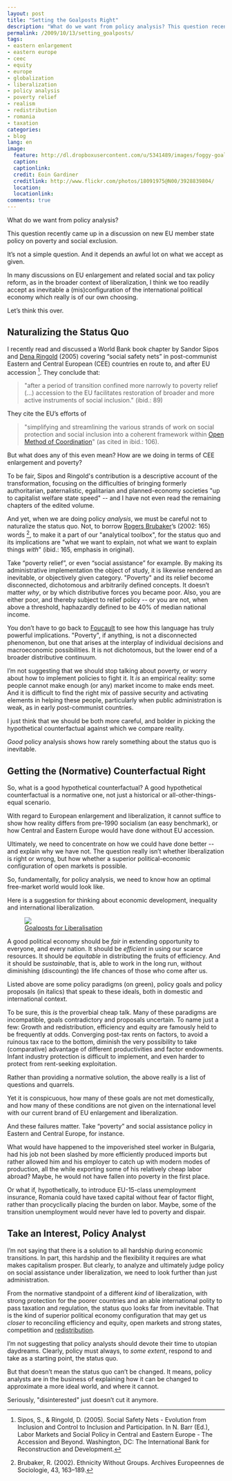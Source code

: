 ```yaml
---
layout: post
title: "Setting the Goalposts Right"
description: "What do we want from policy analysis? This question recently came up in a discussion on new EU member state policy on poverty and social exclusion."
permalink: /2009/10/13/setting_goalposts/
tags:
- eastern enlargement
- eastern europe
- ceec
- equity
- europe
- globalization
- liberalization
- policy analysis
- poverty relief
- realism
- redistribution
- romania
- taxation
categories:
- blog
lang: en
image:
  feature: http://dl.dropboxusercontent.com/u/5341489/images/foggy-goalpoasts_crop.jpg
  caption:
  captionlink:
  credit: Eoin Gardiner
  creditlink: http://www.flickr.com/photos/18091975@N00/3928839804/
  location:
  locationlink:
comments: true
---
```


What do we want from policy analysis?

This question recently came up in a discussion on new EU member state policy on poverty and social exclusion.

It’s not a simple question.
And it depends an awful lot on what we accept as given.

<!--more-->

In many discussions on EU enlargement and related social and tax policy reform, as in the broader context of liberalization, I think we too readily accept as inevitable a (mis)configuration of the international political economy which really is of our own choosing.

Let’s think this over.


## Naturalizing the Status Quo

I recently read and discussed a World Bank book chapter by Sandor Sipos and [Dena Ringold](http://www.linkedin.com/pub/dena-ringold/4/9a1/b4b) (2005) covering “social safety nets” in post-communist Eastern and Central European (CEE) countries en route to, and after EU accession [^1].
They conclude that:

>"after a period of transition confined more narrowly to poverty relief (...) accession to the EU facilitates restoration of broader and more active instruments of social inclusion." (ibid.: 89)

They cite the EU’s efforts of

>"simplifying and streamlining the various strands of work on social protection and social inclusion into a coherent framework within [Open Method of Coordination](http://en.wikipedia.org/wiki/Open_Method_of_Coordination)" (as cited in ibid.: 106).

But what does any of this even mean? How are we doing in terms of CEE enlargement and poverty?

To be fair, Sipos and Ringold's contribution is a descriptive account of the transformation, focusing on the difficulties of bringing formerly authoritarian, paternalistic, egalitarian and planned-economy societies "up to capitalist welfare state speed" -- and I have not even read the remaining chapters of the edited volume.

And yet, when we are doing policy *analysis*, we must be careful not to naturalize the status quo.
Not, to borrow [Rogers Brubaker](http://www.sscnet.ucla.edu/soc/faculty/brubaker/)’s (2002: 165) words [^2], to make it a part of our "analytical toolbox", for the status quo and its implications are "what we want to explain, not what we want to explain things *with*" (ibid.: 165, emphasis in original).

Take “poverty relief”, or even “social assistance” for example.
By making its administrative implementation the object of study, it is likewise rendered an inevitable, or objectively given category.
"Poverty" and its relief become disconnected, dichotomous and arbitrarily defined concepts.
It doesn’t matter *why*, or by which distributive forces you became poor.
Also, you are either poor, and thereby subject to relief policy -- or you are not, when above a threshold, haphazardly defined to be 40% of median national income.

You don’t have to go back to [Foucault](http://en.wikipedia.org/wiki/Power_(sociology)) to see how this language has truly powerful implications.
"Poverty", if anything, is not a disconnected phenomenon, but one that arises at the interplay of individual decisions and macroeconomic possibilities.
It is not dichotomous, but the lower end of a broader distributive continuum.

I’m not suggesting that we should stop talking about poverty, or worry about how to implement policies to fight it.
It *is* an empirical reality:
some people cannot make enough (or any) market income to make ends meet.
And it is difficult to find the right mix of passive security and activating elements in helping these people, particularly when public administration is weak, as in early post-communist countries.

I just think that we should be both more careful, and bolder in picking the hypothetical counterfactual against which we compare reality.

*Good* policy analysis shows how rarely something about the status quo is inevitable.


## Getting the (Normative) Counterfactual Right

So, what is a good hypothetical counterfactual?
A good hypothetical counterfactual is a normative one, not just a historical or all-other-things-equal scenario.

With regard to European enlargement and liberalization, it cannot suffice to show how reality differs from pre-1990 socialism (an easy benchmark), or how Central and Eastern Europe would have done without EU accession.

Ultimately, we need to concentrate on how we could have done better -- and explain why we have not.
The question really isn’t whether liberalization is right or wrong, but how whether a superior political-economic configuration of open markets is possible.

So, fundamentally, for policy analysis, we need to know how an optimal free-market world would look like.

Here is a suggestion for thinking about economic development, inequality and international liberalization.

<figure>
    <a href="https://dl.dropboxusercontent.com/u/5341489/images/goalposts-for-liberalisation.jpg">
    <img src="https://dl.dropboxusercontent.com/u/5341489/images/goalposts-for-liberalisation.jpg">
    </a>
    <figcaption>
        <a href="https://dl.dropboxusercontent.com/u/5341489/images/goalposts-for-liberalisation.pdf"
        title="Goalposts for Liberalisation">
        Goalposts for Liberalisation
        </a>
    </figcaption>
</figure>

A good political economy should be *fair* in extending opportunity to everyone, and every nation.
It should be *efficient* in using our scarce resources.
It should be *equitable* in distributing the fruits of efficiency.
And it should be *sustainable*, that is, able to work in the long run, without diminishing (discounting) the life chances of those who come after us.

Listed above are some policy paradigms (on green), policy goals and policy proposals (in italics) that speak to these ideals, both in domestic and international context.

To be sure, this *is* the proverbial cheap talk.
Many of these paradigms are incompatible, goals contradictory and proposals uncertain.
To name just a few:
Growth and redistribution, efficiency and equity are famously held to be frequently at odds.
Converging post-tax rents on factors, to avoid a ruinous tax race to the bottom, diminish the very possibility to take (comparative) advantage of different productivities and factor endowments.
Infant industry protection is difficult to implement, and even harder to protect from rent-seeking exploitation.

Rather than providing a normative solution, the above really is a list of questions and quarrels.

Yet it is conspicuous, how many of these goals are not met domestically, and how many of these conditions are not given on the international level with our current brand of EU enlargement and liberalization.

And these failures matter.
Take “poverty” and social assistance policy in Eastern and Central Europe, for instance.

What would have happened to the impoverished steel worker in Bulgaria, had his job not been slashed by more efficiently produced imports but rather allowed him and his employer to catch up with modern modes of production, all the while exporting some of his relatively cheap labor abroad? Maybe, he would not have fallen into poverty in the first place.

Or what if, hypothetically, to introduce EU-15-class unemployment insurance, Romania could have taxed capital without fear of factor flight, rather than procyclically placing the burden on labor.
Maybe, some of the transition unemployment would never have led to poverty and dispair.


## Take an Interest, Policy Analyst

I’m not saying that there is a solution to all hardship during economic transitions.
In part, this hardship and the flexibility it requires are what makes capitalism prosper.
But clearly, to analyze and ultimately judge policy on social assistance under liberalization, we need to look further than just administration.

From the normative standpoint of a different *kind* of liberalization, with strong protection for the poorer countries and an able international polity to pass taxation and regulation, the status quo looks far from inevitable.
That is the kind of superior political economy configuration that may get us *closer* to reconciling efficiency and equity, open markets and strong states, competition and [redistribution](http://maxheld.de/2009/10/07/for-redistribution/).

I’m not suggesting that policy analysts should devote their time to utopian daydreams.
Clearly, policy must always, to *some extent*, respond to and take as a starting point, the status quo.

But that doesn’t mean the status quo can’t be changed.
It means, policy analysts are in the business of explaining how it can be changed to approximate a more ideal world, and where it cannot.

Seriously, "disinterested"  just doesn’t cut it anymore.

[^1]: Sipos, S., & Ringold, D. (2005). Social Safety Nets - Evolution from Inclusion and Control to Inclusion and Participation. In N. Barr (Ed.), Labor Markets and Social Policy in Central and Eastern Europe - The Accession and Beyond. Washington, DC: The International Bank for Reconstruction and Development.
[^2]: Brubaker, R. (2002). Ethnicity Without Groups. Archives Europeennes de Sociologie, 43, 163–189.